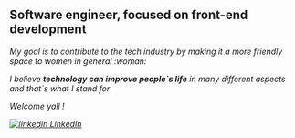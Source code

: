 <h2> Software engineer, focused on front-end development </h2>
 

<p> <em>My goal is to contribute to the tech industry by making it a more friendly space to women in general </i> :woman:</p>
 
 
 <p>I believe <strong>technology can improve people`s life</strong> in many different aspects and that`s what I stand for</p>
 
 
 <p>Welcome yall !</p>

  
 <a href="https://www.linkedin.com/in/vivianehfm/" rel="nofollow noreferrer">
    <img src="https://i.stack.imgur.com/gVE0j.png" alt="linkedin"> LinkedIn
  </a> 

 
 
 
 

